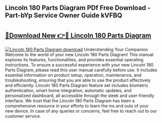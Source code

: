 ## Lincoln 180 Parts Diagram PDf Free Download - Part-bYp Service Owner Guide kVFBQ

# <h2><a href="http://dfimq2k.blite.top/?on=Lincoln+180+Parts+Diagram">🔗Download New 👉🔴 Lincoln 180 Parts Diagram</a></h2>

[![Lincoln 180 Parts Diagram download](https://i.imgur.com/lujVjoI.png)](http://dfimq2k.blite.top/?on=Lincoln+180+Parts+Diagram)
Understanding Your Companion Welcome to the world of your new Lincoln 180 Parts Diagram! This manual explores its features, functionalities, and provides essential operating instructions. To ensure a successful experience with your new Lincoln 180 Parts Diagram, please read this user manual carefully before use. It includes essential information on product setup, operation, maintenance, and troubleshooting, ensuring that you are able to use the product effectively and efficiently. Lincoln 180 Parts Diagram feature set includes biometric authentication, smart home integration, automatic updates, and personalized dashboard, all accessible through the sleek and user-friendly interface. We trust that the Lincoln 180 Parts Diagram has been a comprehensive resource in your efforts to learn the ins and outs of your new device. In case of any queries or concerns, feel free to reach out to our customer service.
